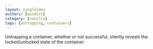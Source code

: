```yaml
---
layout: singleidea
authors: [aosdict]
category: [vanilla]
tags: [untrapping, containers]
---
```

Untrapping a container, whether or not successful, silently reveals the locked/unlocked state of the container.
